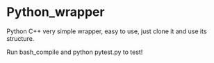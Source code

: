 # Python_wrapper

Python C++ very simple wrapper, easy to use, just clone it and use its structure.

Run bash_compile and python pytest.py to test!


